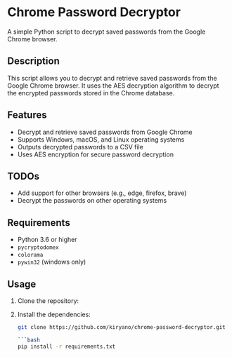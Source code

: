# Chrome Password Decryptor

A simple Python script to decrypt saved passwords from the Google Chrome browser.

## Description

This script allows you to decrypt and retrieve saved passwords from the Google Chrome browser. It uses the AES decryption algorithm to decrypt the encrypted passwords stored in the Chrome database.

## Features

- Decrypt and retrieve saved passwords from Google Chrome
- Supports Windows, macOS, and Linux operating systems
- Outputs decrypted passwords to a CSV file
- Uses AES encryption for secure password decryption

## TODOs
- Add support for other browsers (e.g., edge, firefox, brave)
- Decrypt the passwords on other operating systems

## Requirements

- Python 3.6 or higher
- `pycryptodomex`
- `colorama`
- `pywin32` (windows only)

## Usage

1. Clone the repository:
2. Install the dependencies:

   ```bash
   git clone https://github.com/kiryano/chrome-password-decryptor.git

   ```bash
   pip install -r requirements.txt
